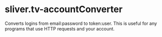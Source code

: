 # sliver.tv-accountConverter
Converts logins from email:password to token:user. This is useful for any programs that use HTTP requests and your account.

